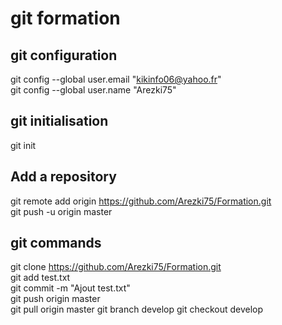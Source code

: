 git formation
=
git configuration
-
git config --global user.email "kikinfo06@yahoo.fr"  
git config --global user.name "Arezki75"  

git initialisation
-
git init 

Add a repository
-
git remote add origin https://github.com/Arezki75/Formation.git  
git push -u origin master  

git commands
-
git clone https://github.com/Arezki75/Formation.git  
git add test.txt  
git commit -m "Ajout test.txt"  
git push origin master  
git pull origin master 
git branch develop
git checkout develop
